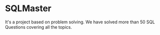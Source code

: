 # SQLMaster
It's a project based on problem solving. We have solved more than 50 SQL Questions covering all the topics.
